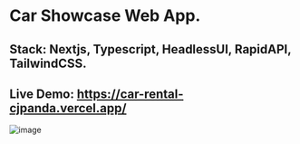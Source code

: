 # Car Showcase Web App.
## Stack: Nextjs, Typescript, HeadlessUI, RapidAPI, TailwindCSS.
## Live Demo: https://car-rental-cjpanda.vercel.app/

![image](https://github.com/cjpanda/CarRental/assets/107156444/8250f93d-21cf-4c3e-9a49-cbe5bd6dc537)
